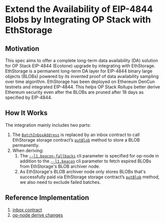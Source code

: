 # Extend the Availability of EIP-4844 Blobs by Integrating OP Stack with EthStorage

## Motivation

This spec aims to offer a complete long-term data availability (DA) solution for OP Stack EIP-4844 (Ecotone) upgrade by integrating with EthStorage. EthStorage is a permanent long-term DA layer for EIP-4844 binary large objects (BLOBs) powered by its invented proof of data availability sampling over time algorithm. EthStorage has been deployed on Ethereum DenCun testnets and integrated EIP-4844.  This helps OP Stack Rollups better derive Ethereum security even after the BLOBs are pruned after 18 days as specified by EIP-4844.

## How It Works

The integration mainly includes two parts:
1. The [`BatchInboxAddress`](https://github.com/ethereum-optimism/optimism/blob/db107794c0b755bc38a8c62f11c49320c95c73db/op-chain-ops/genesis/config.go#L77) is replaced by an inbox contract to call EthStorage storage contract’s [`putBlob`](https://github.com/ethstorage/storage-contracts-v1/blob/40e0fdb4be14ac0e340a53c854d9a343aa272ac4/contracts/EthStorageContract.sol#L254) method to store a BLOB permanently.
2. When deriving:
   1. The [`--l1.beacon-fallbacks`](https://github.com/ethereum-optimism/optimism/blob/db107794c0b755bc38a8c62f11c49320c95c73db/op-node/flags/flags.go#L85) cli parameter is specified for op-node in addition to the [`--l1.beacon`](https://github.com/ethereum-optimism/optimism/blob/db107794c0b755bc38a8c62f11c49320c95c73db/op-node/flags/flags.go#L70) cli parameter to fetch expired BLOBs from EthStorage's BLOB archiver node.
   2. As EthStorage's BLOB archiver node only stores BLOBs that's successfully paid via EthStorage storage contract’s [`putBlob`](https://github.com/ethstorage/storage-contracts-v1/blob/40e0fdb4be14ac0e340a53c854d9a343aa272ac4/contracts/EthStorageContract.sol#L254) method, we also need to exclude failed batches.



## Reference Implementation

1. [inbox contract](https://github.com/blockchaindevsh/es-op-batchinbox/blob/main/src/BatchInbox.sol)
2. [op-node derive changes](https://github.com/ethstorage/optimism/pull/22)